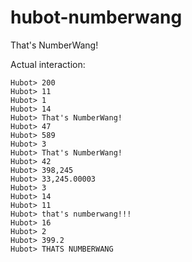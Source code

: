 hubot-numberwang
================

That's NumberWang!

Actual interaction:

```
Hubot> 200
Hubot> 11
Hubot> 1
Hubot> 14
Hubot> That's NumberWang!
Hubot> 47
Hubot> 589
Hubot> 3
Hubot> That's NumberWang!
Hubot> 42
Hubot> 398,245
Hubot> 33,245.00003
Hubot> 3
Hubot> 14
Hubot> 11
Hubot> that's numberwang!!!
Hubot> 16
Hubot> 2
Hubot> 399.2
Hubot> THATS NUMBERWANG
```
